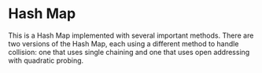 # Hash Map
This is a Hash Map implemented with several important methods. There are two versions of the Hash Map, each using a different method to handle collision: one that uses 
single chaining and one that uses open addressing with quadratic probing.
